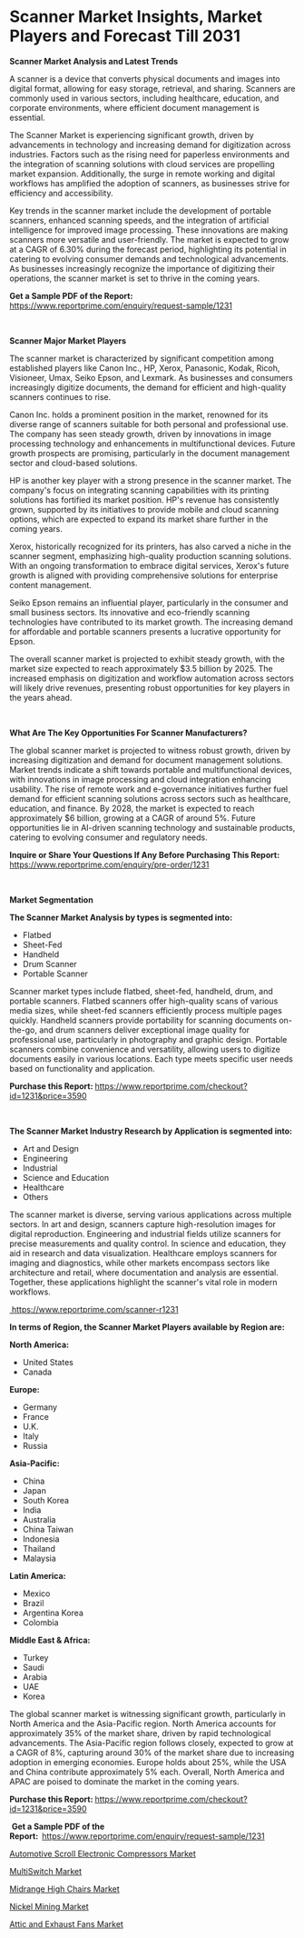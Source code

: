<p><h1>Scanner Market Insights, Market Players and Forecast Till 2031</h1></p><p><strong>Scanner Market Analysis and Latest Trends</strong></p>
<p><p>A scanner is a device that converts physical documents and images into digital format, allowing for easy storage, retrieval, and sharing. Scanners are commonly used in various sectors, including healthcare, education, and corporate environments, where efficient document management is essential.</p><p>The Scanner Market is experiencing significant growth, driven by advancements in technology and increasing demand for digitization across industries. Factors such as the rising need for paperless environments and the integration of scanning solutions with cloud services are propelling market expansion. Additionally, the surge in remote working and digital workflows has amplified the adoption of scanners, as businesses strive for efficiency and accessibility.</p><p>Key trends in the scanner market include the development of portable scanners, enhanced scanning speeds, and the integration of artificial intelligence for improved image processing. These innovations are making scanners more versatile and user-friendly. The market is expected to grow at a CAGR of 6.30% during the forecast period, highlighting its potential in catering to evolving consumer demands and technological advancements. As businesses increasingly recognize the importance of digitizing their operations, the scanner market is set to thrive in the coming years.</p></p>
<p><strong>Get a Sample PDF of the Report:&nbsp;</strong> <a href="https://www.reportprime.com/enquiry/request-sample/1231">https://www.reportprime.com/enquiry/request-sample/1231</a></p>
<p>&nbsp;</p>
<p><strong>Scanner Major Market Players</strong></p>
<p><p>The scanner market is characterized by significant competition among established players like Canon Inc., HP, Xerox, Panasonic, Kodak, Ricoh, Visioneer, Umax, Seiko Epson, and Lexmark. As businesses and consumers increasingly digitize documents, the demand for efficient and high-quality scanners continues to rise.</p><p>Canon Inc. holds a prominent position in the market, renowned for its diverse range of scanners suitable for both personal and professional use. The company has seen steady growth, driven by innovations in image processing technology and enhancements in multifunctional devices. Future growth prospects are promising, particularly in the document management sector and cloud-based solutions.</p><p>HP is another key player with a strong presence in the scanner market. The company's focus on integrating scanning capabilities with its printing solutions has fortified its market position. HP's revenue has consistently grown, supported by its initiatives to provide mobile and cloud scanning options, which are expected to expand its market share further in the coming years.</p><p>Xerox, historically recognized for its printers, has also carved a niche in the scanner segment, emphasizing high-quality production scanning solutions. With an ongoing transformation to embrace digital services, Xerox's future growth is aligned with providing comprehensive solutions for enterprise content management.</p><p>Seiko Epson remains an influential player, particularly in the consumer and small business sectors. Its innovative and eco-friendly scanning technologies have contributed to its market growth. The increasing demand for affordable and portable scanners presents a lucrative opportunity for Epson.</p><p>The overall scanner market is projected to exhibit steady growth, with the market size expected to reach approximately $3.5 billion by 2025. The increased emphasis on digitization and workflow automation across sectors will likely drive revenues, presenting robust opportunities for key players in the years ahead.</p></p>
<p>&nbsp;</p>
<p><strong>What Are The Key Opportunities For Scanner Manufacturers?</strong></p>
<p><p>The global scanner market is projected to witness robust growth, driven by increasing digitization and demand for document management solutions. Market trends indicate a shift towards portable and multifunctional devices, with innovations in image processing and cloud integration enhancing usability. The rise of remote work and e-governance initiatives further fuel demand for efficient scanning solutions across sectors such as healthcare, education, and finance. By 2028, the market is expected to reach approximately $6 billion, growing at a CAGR of around 5%. Future opportunities lie in AI-driven scanning technology and sustainable products, catering to evolving consumer and regulatory needs.</p></p>
<p><strong>Inquire or Share Your Questions If Any Before Purchasing This Report:</strong> <a href="https://www.reportprime.com/enquiry/pre-order/1231">https://www.reportprime.com/enquiry/pre-order/1231</a></p>
<p>&nbsp;</p>
<p><strong>Market Segmentation</strong></p>
<p><strong>The Scanner Market Analysis by types is segmented into:</strong></p>
<p><ul><li>Flatbed</li><li>Sheet-Fed</li><li>Handheld</li><li>Drum Scanner</li><li>Portable Scanner</li></ul></p>
<p><p>Scanner market types include flatbed, sheet-fed, handheld, drum, and portable scanners. Flatbed scanners offer high-quality scans of various media sizes, while sheet-fed scanners efficiently process multiple pages quickly. Handheld scanners provide portability for scanning documents on-the-go, and drum scanners deliver exceptional image quality for professional use, particularly in photography and graphic design. Portable scanners combine convenience and versatility, allowing users to digitize documents easily in various locations. Each type meets specific user needs based on functionality and application.</p></p>
<p><strong>Purchase this Report:&nbsp;</strong><a href="https://www.reportprime.com/checkout?id=1231&price=3590">https://www.reportprime.com/checkout?id=1231&price=3590</a></p>
<p>&nbsp;</p>
<p><strong>The Scanner Market Industry Research by Application is segmented into:</strong></p>
<p><ul><li>Art and Design</li><li>Engineering</li><li>Industrial</li><li>Science and Education</li><li>Healthcare</li><li>Others</li></ul></p>
<p><p>The scanner market is diverse, serving various applications across multiple sectors. In art and design, scanners capture high-resolution images for digital reproduction. Engineering and industrial fields utilize scanners for precise measurements and quality control. In science and education, they aid in research and data visualization. Healthcare employs scanners for imaging and diagnostics, while other markets encompass sectors like architecture and retail, where documentation and analysis are essential. Together, these applications highlight the scanner's vital role in modern workflows.</p></p>
<p><a href="https://www.reportprime.com/scanner-r1231">&nbsp;https://www.reportprime.com/scanner-r1231</a></p>
<p><strong>In terms of Region, the Scanner Market Players available by Region are:</strong></p>
<p>
    <p> <strong> North America: </strong>
        <ul>
            <li>United States</li>
            <li>Canada</li>
        </ul>
        </p> 
    <p> <strong> Europe: </strong>
        <ul>
            <li>Germany</li>
            <li>France</li>
            <li>U.K.</li>
            <li>Italy</li>
            <li>Russia</li>
        </ul>
        </p> 
    <p> <strong> Asia-Pacific: </strong>
        <ul>
            <li>China</li>
            <li>Japan</li>
            <li>South Korea</li>
            <li>India</li>
            <li>Australia</li>
            <li>China Taiwan</li>
            <li>Indonesia</li>
            <li>Thailand</li>
            <li>Malaysia</li>
        </ul>
        </p> 
    <p> <strong> Latin America: </strong>
        <ul>
            <li>Mexico</li>
            <li>Brazil</li>
            <li>Argentina Korea</li>
            <li>Colombia</li>
        </ul>
        </p> 
    <p> <strong> Middle East & Africa: </strong>
        <ul>
            <li>Turkey</li>
            <li>Saudi</li>
            <li>Arabia</li>
            <li>UAE</li>
            <li>Korea</li>
        </ul>
    </p>
    </p>
<p><p>The global scanner market is witnessing significant growth, particularly in North America and the Asia-Pacific region. North America accounts for approximately 35% of the market share, driven by rapid technological advancements. The Asia-Pacific region follows closely, expected to grow at a CAGR of 8%, capturing around 30% of the market share due to increasing adoption in emerging economies. Europe holds about 25%, while the USA and China contribute approximately 5% each. Overall, North America and APAC are poised to dominate the market in the coming years.</p></p>
<p><strong>Purchase this Report: </strong><a href="https://www.reportprime.com/checkout?id=1231&price=3590">https://www.reportprime.com/checkout?id=1231&price=3590</a></p>
<p>&nbsp;<strong>Get a Sample PDF of the Report:&nbsp;&nbsp;</strong><a href="https://www.reportprime.com/enquiry/request-sample/1231">https://www.reportprime.com/enquiry/request-sample/1231</a></p>
<p><strong></strong></p>
<p><p><a href="https://issuu.com/reportprime-2/docs/automotive-scroll-electronic-compre_e1ab144a331d85">Automotive Scroll Electronic Compressors Market</a></p><p><a href="https://github.com/bmorecock/Market-Research-Report-List-5/blob/main/multiswitch-market.md">MultiSwitch Market</a></p><p><a href="https://issuu.com/reportprime-2/docs/midrange-high-chairs-market-size-20_5f6d33411d4968">Midrange High Chairs Market</a></p><p><a href="https://medium.com/@jamieurcotte9056df/global-nickel-mining-market-trends-forecasts-and-market-strategic-analysis-2024-2031-12843c8df450">Nickel Mining Market</a></p><p><a href="https://medium.com/@alexander.bell98078/attic-and-exhaust-fans-market-industry-landscape-growth-trajectories-and-global-markets-ac868fb86461">Attic and Exhaust Fans Market</a></p></p>